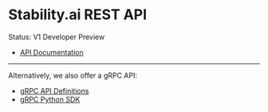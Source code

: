# Stability.ai REST API

Status: V1 Developer Preview

- [API Documentation](https://api.stability.ai)

---

Alternatively, we also offer a gRPC API:

- [gRPC API Definitions](https://github.com/Stability-AI/api-interfaces)
- [gRPC Python SDK](https://github.com/Stability-AI/stability-sdk)
